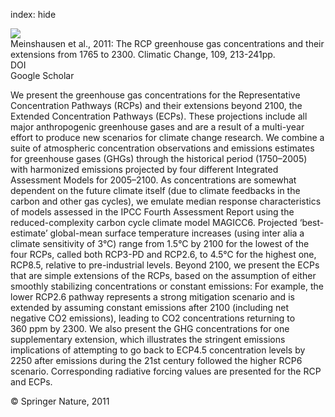 index: hide

<div class="Citation">
    <div class="Citation-thumb CitationThumb-linked"  data-href="https://doi.org/10.1007/s10584-011-0156-z">
      <img src="https://static.claimspace.cloud/climate-study-static/refs/thumbs/6/Meinshausen_et_al_2011-thumb.png" />
    </div>

  <div class="Citation-body">
    <div class="Citation-text">Meinshausen et al., 2011: The RCP greenhouse gas concentrations and their extensions from 1765 to 2300. <span class="Article-journal">Climatic Change, </span><span class="Article-volume">109, </span>213-241pp.</div>
    <div class="Citation-links">
      <div class="CitationLink" data-href="https://doi.org/10.1007/s10584-011-0156-z">
        <div class="CitationLink-icon CitationLink-Doi"></div>
        <div class="CitationLink-text">DOI</div>
      </div>
      <div class="CitationLink" data-href="https://scholar.google.com/scholar?q=10.1007/s10584-011-0156-z">
        <div class="CitationLink-icon CitationLink-Scholar"></div>
        <div class="CitationLink-text">Google Scholar</div>
      </div>
    </div>
  </div>
</div>

We present the greenhouse gas concentrations for the Representative Concentration Pathways (RCPs) and their extensions beyond 2100, the Extended Concentration Pathways (ECPs). These projections include all major anthropogenic greenhouse gases and are a result of a multi-year effort to produce new scenarios for climate change research. We combine a suite of atmospheric concentration observations and emissions estimates for greenhouse gases (GHGs) through the historical period (1750–2005) with harmonized emissions projected by four different Integrated Assessment Models for 2005–2100. As concentrations are somewhat dependent on the future climate itself (due to climate feedbacks in the carbon and other gas cycles), we emulate median response characteristics of models assessed in the IPCC Fourth Assessment Report using the reduced-complexity carbon cycle climate model MAGICC6. Projected ‘best-estimate’ global-mean surface temperature increases (using inter alia a climate sensitivity of 3°C) range from 1.5°C by 2100 for the lowest of the four RCPs, called both RCP3-PD and RCP2.6, to 4.5°C for the highest one, RCP8.5, relative to pre-industrial levels. Beyond 2100, we present the ECPs that are simple extensions of the RCPs, based on the assumption of either smoothly stabilizing concentrations or constant emissions: For example, the lower RCP2.6 pathway represents a strong mitigation scenario and is extended by assuming constant emissions after 2100 (including net negative CO2 emissions), leading to CO2 concentrations returning to 360 ppm by 2300. We also present the GHG concentrations for one supplementary extension, which illustrates the stringent emissions implications of attempting to go back to ECP4.5 concentration levels by 2250 after emissions during the 21st century followed the higher RCP6 scenario. Corresponding radiative forcing values are presented for the RCP and ECPs.

<div class="Citation-copy">
&copy; Springer Nature, 2011
</div>